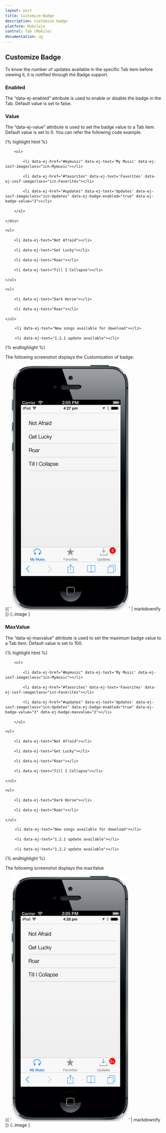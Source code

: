 ```yaml
---
layout: post
title: Customize-Badge
description: customize badge
platform: Mobilejs
control: Tab (Mobile)
documentation: ug
---
```


## Customize Badge

To know the number of updates available in the specific Tab item before viewing it, it is notified through the Badge support. 

### Enabled

The “data-ej-enabled” attribute is used to enable or disable the badge in the Tab. Default value is set to false.

### Value

The “data-ej-value” attribute is used to set the badge value to a Tab item. Default value is set to 0. You can refer the following code example.

{% highlight html %}

<div data-role="ejmtab" id="tab" data-ej-rendermode="ios7">

        <ul>

            <li data-ej-href="#mymusic" data-ej-text='My Music' data-ej-ios7-imageclass="icn-Mymusic"></li>

            <li data-ej-href="#favorites" data-ej-text='Favorites' data-ej-ios7-imageclass="icn-Favorites"></li>

            <li data-ej-href="#updates" data-ej-text='Updates' data-ej-ios7-imageclass="icn-Updates" data-ej-badge-enabled="true" data-ej-badge-value="2"></li>

        </ul>

    </div>

<!-- Tab first item -->

<div data-role="ejmlistview" data-ej-showheader="false" id="mymusic">

    <ul>

        <li data-ej-text="Not Afraid"></li>

        <li data-ej-text="Get Lucky"></li>

        <li data-ej-text="Roar"></li>

        <li data-ej-text="Till I Collapse"></li>

    </ul>

</div>

<!-- Tab second item -->

<div data-role="ejmlistview" data-ej-showheader="false" id="favorites">

    <ul>

        <li data-ej-text="Dark Horse"></li>

        <li data-ej-text="Roar"></li>

    </ul>

</div>

<!-- Tab third item -->

<div data-role="ejmlistview" data-ej-showheader="false" id="updates">

 <ul>

     <li data-ej-text="New songs available for download"></li>

     <li data-ej-text="1.2.1 update available"></li>

 </ul>

</div>



{% endhighlight %}

The following screenshot displays the Customization of badge:

{{ '![C:/Users/vincentxavier/Desktop/Work/Documentation/Complete Doc/Tab/Tab Complete Doc/Screen shots/tab4.png](Customize-Badge_images/Customize-Badge_img1.png)' | markdownify }}
{:.image }


### MaxValue

The “data-ej-maxvalue” attribute is used to set the maximum badge value to a Tab item. Default value is set to 100. 

{% highlight html %}



<div data-role="ejmtab" id="tab" data-ej-rendermode="ios7">

        <ul>

            <li data-ej-href="#mymusic" data-ej-text='My Music' data-ej-ios7-imageclass="icn-Mymusic"></li>

            <li data-ej-href="#favorites" data-ej-text='Favorites' data-ej-ios7-imageclass="icn-Favorites"></li>

            <li data-ej-href="#updates" data-ej-text='Updates' data-ej-ios7-imageclass="icn-Updates" data-ej-badge-enabled="true" data-ej-badge-value="3" data-ej-badge-maxvalue="2"></li>

        </ul>

</div>

<!-- Tab first item -->

<div data-role="ejmlistview" data-ej-showheader="false" id="mymusic">

    <ul>

        <li data-ej-text="Not Afraid"></li>

        <li data-ej-text="Get Lucky"></li>

        <li data-ej-text="Roar"></li>

        <li data-ej-text="Till I Collapse"></li>

    </ul>

</div>

<!-- Tab second item -->

<div data-role="ejmlistview" data-ej-showheader="false" id="favorites">

    <ul>

        <li data-ej-text="Dark Horse"></li>

        <li data-ej-text="Roar"></li>

    </ul>

</div>

<!-- Tab third item -->

<div data-role="ejmlistview" data-ej-showheader="false" id="updates">

 <ul>

     <li data-ej-text="New songs available for download"></li>

     <li data-ej-text="1.2.1 update available"></li>

     <li data-ej-text="1.2.2 update available"></li>

 </ul>

</div>



{% endhighlight %}

The following screenshot displays the maxValue

{{ '![C:/Users/vincentxavier/Desktop/Work/Documentation/Complete Doc/Tab/Tab Complete Doc/Screen shots/tab3.png](Customize-Badge_images/Customize-Badge_img2.png)' | markdownify }}
{:.image }


